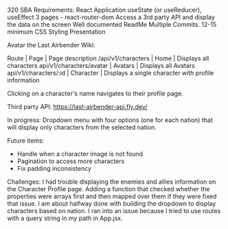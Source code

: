 320 SBA Requirements:
React Application 
useState (or useReducer), useEffect
3 pages  -  react-router-dom
Access a 3rd party API and display the data on the screen
Well documented ReadMe
Multiple Commits. 12-15 minimum
CSS Styling
Presentation

Avatar the Last Airbender Wiki:

Route | Page | Page description
/api/v1/characters | Home | Displays all characters 
api/v1/characters/avatar | Avatars | Displays all Avatars
api/v1/characters/:id | Character | Displays a single character with profile information

Clicking on a character's name navigates to their profile page.

Third party API: 
https://last-airbender-api.fly.dev/

In progress:
Dropdown menu with four options (one for each nation) that will display only characters from the selected nation.

Future items: 
- Handle when a character image is not found
- Pagination to access more characters
- Fix padding inconsistency

Challenges:
I had trouble displaying the enemies and allies information on the Character Profile page. Adding a function that checked whether the properties were arrays first and then mapped over them if they were fixed that issue. I am about halfway done with building the dropdown to display characters based on nation. I ran into an issue because I tried to use routes with a query string in my path in App.jsx. 
